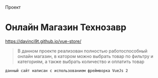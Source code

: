 Проект
# Онлайн Магазин Технозавр
https://davinci9t.github.io/vue-store/
> В данном проекте реализован полностью работоспособный онлайн магазин, в катором можно выбрать товар по фильтру и категориям, а также выбрать количество и оплатить товар 


`данный сайт написан с использованием фреймворка VueJs 2 `
